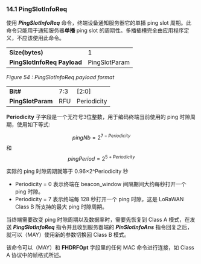 ### 14.1 PingSlotInfoReq

使用 ***PingSlotInfoReq*** 命令，终端设备通知服务器它的单播 ping slot 周期。此命令只能用于通知服务器**单播** ping slot 的周期性。多播插槽完全由应用程序定义，不应该使用此命令。

<table class="lora-table">
   <tr>
      <td><b>Size(bytes)</b></td>
      <td>1</td>
   </tr>
   <tr>
      <td><b>PingSlotInfoReq Payload</b></td>
      <td>PingSlotParam</td>
   </tr>
</table>

*Figure 54 : PingSlotInfoReq payload format*

<table class="lora-table">
   <tr>
      <td><b>Bit#</b></td>
      <td>7:3</td>
      <td>[2:0]</td>
   </tr>
   <tr>
      <td><b>PingSlotParam</b></td>
      <td>RFU</td>
      <td>Periodicity</td>
   </tr>
</table>

**Periodicity** 子字段是一个无符号3位整数，用于编码终端当前使用的 ping 时隙周期，使用如下等式:

$$pingNb = 2^{7-Periodicity}$$
和
$$pingPeriod = 2^{5+Periodicity}$$

实际的 ping 时隙周期就等于 0.96×2^Periodicity 秒

- Periodicity = 0 表示终端在 beacon_window 间隔期间大约每秒打开一个 ping 时隙。
- Periodicity = 7 表示终端每 128 秒打开一个 ping 时隙，这是 LoRaWAN Class B 所支持的最大 ping 时隙周期。

当终端需要改变 ping 时隙周期以及数据率时，需要先恢复到 Class A 模式，在发送 ***PingSlotInfoReq*** 指令并且收到服务器端的 ***PinSlotInfoAns*** 指令回复之后，就可以（MAY）使用新的参数切换回 Class B 模式。

该命令可以（MAY）和 **FHDRFOpt** 字段里的任何 MAC 命令进行连接，如 Class A 协议中的帧格式所述。

